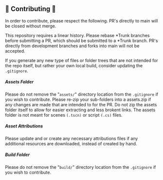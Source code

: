 ## 🔧 Contributing 💾
In order to contribute, please respect the following. PR's directly to main will be closed without merge.

This repository requires a linear history. Please rebase *Trunk branches before submitting a PR, which should be submitted to a *Trunk branch. PR's directly from development branches and forks into main will not be accepted.

If you generate any new type of files or folder trees that are not intended for the repo itself, but rather your own local build, consider updating the `.gitignore`.

##### Assets Folder
Please do not remove the "`assets/`" directory location from the `.gitignore` if you wish to contribute. 
Please re-zip your sub-folders into a assets.zip if any changes are made that are intended to for the PR. Do not zip the assets folder itself to allow for easier extracting and less brokent links.
The assets folder is not meant for scenes `(.tscn)` or script `(.cs)` files.

##### Asset Attributions
Please update and or create any necessary attributions files if any additional resources are downloaded, instead of created by hand.

##### Build Folder
Please do not remove the "`build/`" directory location from the `.gitignore` if you wish to contribute.